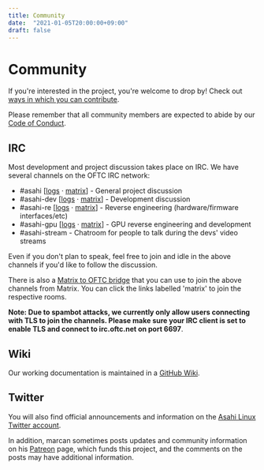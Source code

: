 ```yaml
---
title: Community
date:  "2021-01-05T20:00:00+09:00"
draft: false
---
```


# Community

If you're interested in the project, you're welcome to drop by!  Check out [ways in which you can contribute](/contribute).

Please remember that all community members are expected to abide by our [Code of Conduct](/code-of-conduct).

## IRC

Most development and project discussion takes place on IRC. We have several channels on the OFTC IRC network:

* #asahi [[logs](https://oftc.irclog.whitequark.org/asahi) · [matrix](https://matrix.to/#_oftc_#asahi:matrix.org)] - General project discussion
* #asahi-dev [[logs](https://oftc.irclog.whitequark.org/asahi-dev) · [matrix](https://matrix.to/#_oftc_#asahi-dev:matrix.org)] - Development discussion
* #asahi-re [[logs](https://oftc.irclog.whitequark.org/asahi-re) · [matrix](https://matrix.to/#_oftc_#asahi-re:matrix.org)] - Reverse engineering (hardware/firmware interfaces/etc)
* #asahi-gpu [[logs](https://oftc.irclog.whitequark.org/asahi-gpu) · [matrix](https://matrix.to/#_oftc_#asahi-gpu:matrix.org)] - GPU reverse engineering and development
* #asahi-stream - Chatroom for people to talk during the devs' video streams

Even if you don't plan to speak, feel free to join and idle in the above channels if you'd like to follow the discussion.

There is also a [Matrix to OFTC bridge](https://medium.com/@RiotChat/new-irc-integrations-oftc-and-snoonet-b88883a58303) that you can use to join the above channels from Matrix. You can click the links labelled 'matrix' to join the respective rooms.

**Note: Due to spambot attacks, we currently only allow users connecting with TLS to join the channels. Please make sure your IRC client is set to enable TLS and connect to irc.oftc.net on port 6697**.

## Wiki

Our working documentation is maintained in a [GitHub Wiki](https://github.com/AsahiLinux/docs/wiki/).

## Twitter

You will also find official announcements and information on the [Asahi Linux Twitter account](https://twitter.com/AsahiLinux).

In addition, marcan sometimes posts updates and community information on his [Patreon](https://patreon.com/marcan) page, which funds this project, and the comments on the posts may have additional information.
